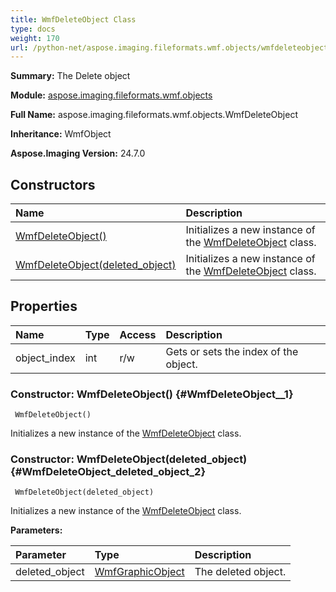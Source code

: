 ```yaml
---
title: WmfDeleteObject Class
type: docs
weight: 170
url: /python-net/aspose.imaging.fileformats.wmf.objects/wmfdeleteobject/
---
```


**Summary:** The Delete object

**Module:** [aspose.imaging.fileformats.wmf.objects](/imaging/python-net/aspose.imaging.fileformats.wmf.objects/)

**Full Name:** aspose.imaging.fileformats.wmf.objects.WmfDeleteObject

**Inheritance:** WmfObject

**Aspose.Imaging Version:** 24.7.0

## **Constructors**
| **Name** | **Description** |
| :- | :- |
| [WmfDeleteObject()](#WmfDeleteObject__1) | Initializes a new instance of the [WmfDeleteObject](/imaging/python-net/aspose.imaging.fileformats.wmf.objects/wmfdeleteobject/) class. |
| [WmfDeleteObject(deleted_object)](#WmfDeleteObject_deleted_object_2) | Initializes a new instance of the [WmfDeleteObject](/imaging/python-net/aspose.imaging.fileformats.wmf.objects/wmfdeleteobject/) class. |
## **Properties**
| **Name** | **Type** | **Access** | **Description** |
| :- | :- | :- | :- |
| object_index | int | r/w | Gets or sets the index of the object. |


### Constructor: WmfDeleteObject() {#WmfDeleteObject__1}


```
 WmfDeleteObject() 
```

Initializes a new instance of the [WmfDeleteObject](/imaging/python-net/aspose.imaging.fileformats.wmf.objects/wmfdeleteobject/) class.

### Constructor: WmfDeleteObject(deleted_object) {#WmfDeleteObject_deleted_object_2}


```
 WmfDeleteObject(deleted_object) 
```

Initializes a new instance of the [WmfDeleteObject](/imaging/python-net/aspose.imaging.fileformats.wmf.objects/wmfdeleteobject/) class.

**Parameters:**

| Parameter | Type | Description |
| :- | :- | :- |
| deleted_object | [WmfGraphicObject](/imaging/python-net/aspose.imaging.fileformats.wmf.objects/wmfgraphicobject) | The deleted object. |

